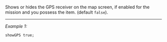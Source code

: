 Shows or hides the GPS receiver on the map screen, if enabled for the mission and you possess the item. (default `false`).


---
*Example 1:*
```sqf
showGPS true;
```